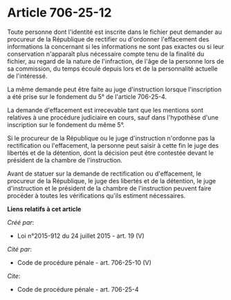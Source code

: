 # Article 706-25-12

Toute personne dont l'identité est inscrite dans le fichier peut demander au procureur de la République de rectifier ou
d'ordonner l'effacement des informations la concernant si les informations ne sont pas exactes ou si leur conservation
n'apparaît plus nécessaire compte tenu de la finalité du fichier, au regard de la nature de l'infraction, de l'âge de la
personne lors de sa commission, du temps écoulé depuis lors et de la personnalité actuelle de l'intéressé. 

La même demande peut être faite au juge d'instruction lorsque l'inscription a été prise sur le fondement du 5° de l'article
706-25-4. 

La demande d'effacement est irrecevable tant que les mentions sont relatives à une procédure judiciaire en cours, sauf dans
l'hypothèse d'une inscription sur le fondement du même 5°. 

Si le procureur de la République ou le juge d'instruction n'ordonne pas la rectification ou l'effacement, la personne peut
saisir à cette fin le juge des libertés et de la détention, dont la décision peut être contestée devant le président de la
chambre de l'instruction. 

Avant de statuer sur la demande de rectification ou d'effacement, le procureur de la République, le juge des libertés et de
la détention, le juge d'instruction et le président de la chambre de l'instruction peuvent faire procéder à toutes les
vérifications qu'ils estiment nécessaires.

**Liens relatifs à cet article**

_Créé par_:

  - Loi n°2015-912 du 24 juillet 2015 - art. 19 (V)

_Cité par_:

  - Code de procédure pénale - art. 706-25-10 (V)

_Cite_:

  - Code de procédure pénale - art. 706-25-4
